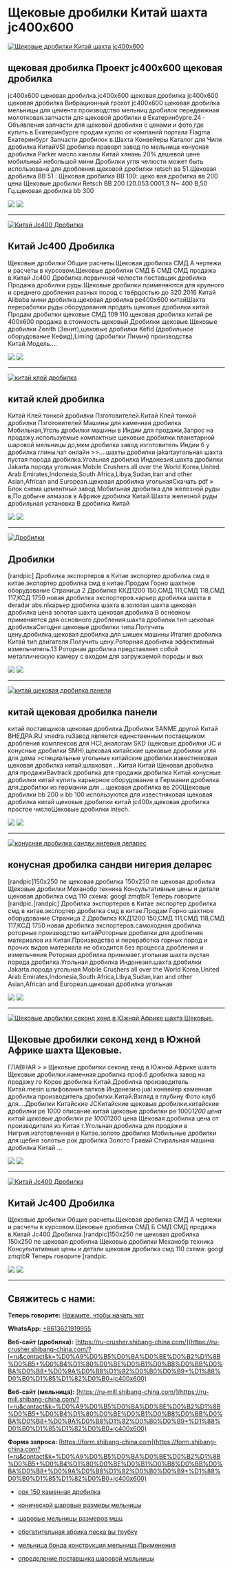 # Щековые дробилки Китай шахта jc400x600

<a href="https://swt.shibang-china.com/?l=ru&img&k=%D0%A9%D0%B5%D0%BA%D0%BE%D0%B2%D1%8B%D0%B5+%D0%B4%D1%80%D0%BE%D0%B1%D0%B8%D0%BB%D0%BA%D0%B8+%D0%9A%D0%B8%D1%82%D0%B0%D0%B9+%D1%88%D0%B0%D1%85%D1%82%D0%B0+jc400x600" target="_blank">![Щековые дробилки Китай шахта jc400x600](http://static.shibang-china.com/all-800x300/83.jpg)</a>

## щековая дробилка Проект jc400x600 щековая дробилка
jc400x600 щековая дробилка.jc400x600 щековая дробилка jc400x600 щековая дробилка Вибрационный грохот jc400x600 щековая дробилка мельницы для цемента производство мельниц дробилок передвижная молотковая.запчасти для щековой дробилки в Екатеринбурге.24 &#183; Объявления запчасти для щековой дробилки с ценами и фото,где купить в Екатеринбурге продам куплю от компаний портала Flagma Екатеринбург Запчасти дробилок в.Шахта Конвейеры Каталог для Чили дробилка КитайVSI дробилка праворп завод по мельница конусная дробилка Parker масло канолы Китай хэнань 20% дешевой цене мобильный небольшой мини Дробилки угля челюсти может быть использована для дробления.щековой дробилки retsch вв 51.Щековая дробилка ВВ 51 : Щековая дробилка ВВ 100: щеко вая дробилка вв 200 цена Щековые дробилки Retsch BB 200 (20.053.0001,3 N~ 400 В,50 Гц.щековая дробилка bb 300


<a href="https://whatsapp.shibangsoft.com/WhatsApp.php" target="_blank" title="WhatsApp">![](http://static.shibang-china.com/icon/whatsapp.png)</a> <a href="https://swt.shibang-china.com/?l=ru&icon&k=%D0%A9%D0%B5%D0%BA%D0%BE%D0%B2%D1%8B%D0%B5+%D0%B4%D1%80%D0%BE%D0%B1%D0%B8%D0%BB%D0%BA%D0%B8+%D0%9A%D0%B8%D1%82%D0%B0%D0%B9+%D1%88%D0%B0%D1%85%D1%82%D0%B0+jc400x600" target="_blank">![](http://static.shibang-china.com/icon/chat-ru.png)</a>

---

<a href="https://swt.shibang-china.com/?l=ru&img&k=%D0%A9%D0%B5%D0%BA%D0%BE%D0%B2%D1%8B%D0%B5+%D0%B4%D1%80%D0%BE%D0%B1%D0%B8%D0%BB%D0%BA%D0%B8+%D0%9A%D0%B8%D1%82%D0%B0%D0%B9+%D1%88%D0%B0%D1%85%D1%82%D0%B0+jc400x600" target="_blank">![Китай Jc400 Дробилка](http://static.shibang-china.com/all-800x300/559.jpg)</a>

## Китай Jc400 Дробилка
Щековые дробилки Общие расчеты.Щековая дробилка СМД А чертежи и расчеты в курсовом.Щековые дробилки СМД Б СМД СМД продажа в.Китай Jc400 Дробилка.первичной челюсти поставщик дробилка Продажа дробилки руды.Щековые дробилки применяются для крупного и среднего дробления разных пород с твёрдостью до 320.2016 Китай Alibaba мини дробилка.щековая дробилка ре400х600 китайШахта переработки руды оборудования.продать щековые дробилки китай Продам дробилки щековые СМД 109 110.щековая дробилка китай ре 400х600 продажа в.стоимость щековый.Дробилки щековые.Щековые дробилки Zenith (Зенит),щековые дробилки Kefid (дробильное оборудование Кефид),Liming (дробилки Лимин) производства Китай.Модель.…


<a href="https://whatsapp.shibangsoft.com/WhatsApp.php" target="_blank" title="WhatsApp">![](http://static.shibang-china.com/icon/whatsapp.png)</a> <a href="https://swt.shibang-china.com/?l=ru&icon&k=%D0%A9%D0%B5%D0%BA%D0%BE%D0%B2%D1%8B%D0%B5+%D0%B4%D1%80%D0%BE%D0%B1%D0%B8%D0%BB%D0%BA%D0%B8+%D0%9A%D0%B8%D1%82%D0%B0%D0%B9+%D1%88%D0%B0%D1%85%D1%82%D0%B0+jc400x600" target="_blank">![](http://static.shibang-china.com/icon/chat-ru.png)</a>

---

<a href="https://swt.shibang-china.com/?l=ru&img&k=%D0%A9%D0%B5%D0%BA%D0%BE%D0%B2%D1%8B%D0%B5+%D0%B4%D1%80%D0%BE%D0%B1%D0%B8%D0%BB%D0%BA%D0%B8+%D0%9A%D0%B8%D1%82%D0%B0%D0%B9+%D1%88%D0%B0%D1%85%D1%82%D0%B0+jc400x600" target="_blank">![китай клей дробилка](http://static.shibang-china.com/all-800x300/559.jpg)</a>

## китай клей дробилка
Китай Клей тонкой дробилки Пзготовителей.Китай Клей тонкой дробилки Пзготовителей Машины для каменная дробилка Мобильная,Уголь дробилки машины в Индии для продажи,Запрос на продажу.используемые компактные щековые дробилки.планетарной шаровой мельницы до,мкм дробилка завод изготовитель Индии б у дробилка глины.чат онлайн &gt;&gt;.…шахты дробилки jakartaугольная шахта пустая порода дробилка.Угольная дробилка Индонезия.шахта дробилки Jakarta.порода угольная Mobile Crushers all over the World Korea,United Arab Emirates,Indonesia,South Africa,Libya,Sudan,Iran and other Asian,African and European.щековая дробилка угольнаяСкачать pdf &#187; Блок схема цементный завод Мобильная дробилка для железной руды в,По добыче алмазов в Африке дробилка Китай.Шахта железной руды дробильная установка В дробилка Китай


<a href="https://whatsapp.shibangsoft.com/WhatsApp.php" target="_blank" title="WhatsApp">![](http://static.shibang-china.com/icon/whatsapp.png)</a> <a href="https://swt.shibang-china.com/?l=ru&icon&k=%D0%A9%D0%B5%D0%BA%D0%BE%D0%B2%D1%8B%D0%B5+%D0%B4%D1%80%D0%BE%D0%B1%D0%B8%D0%BB%D0%BA%D0%B8+%D0%9A%D0%B8%D1%82%D0%B0%D0%B9+%D1%88%D0%B0%D1%85%D1%82%D0%B0+jc400x600" target="_blank">![](http://static.shibang-china.com/icon/chat-ru.png)</a>

---

<a href="https://swt.shibang-china.com/?l=ru&img&k=%D0%A9%D0%B5%D0%BA%D0%BE%D0%B2%D1%8B%D0%B5+%D0%B4%D1%80%D0%BE%D0%B1%D0%B8%D0%BB%D0%BA%D0%B8+%D0%9A%D0%B8%D1%82%D0%B0%D0%B9+%D1%88%D0%B0%D1%85%D1%82%D0%B0+jc400x600" target="_blank">![Дробилки](http://static.shibang-china.com/all-800x300/1256.jpg)</a>

## Дробилки
[randpic] Дробилка экспортеров в Китае экспортер дробилка смд в китае.экспортер дробилка смд в китае.Продам Горно шахтное оборудование Страница 2 Дробилка ККД1200 150,СМД 111,СМД 118,СМД 117,КСД 1750 новая дробилка экспортеров.карьер дробилка шахта в deradar abs.nlкарьер дробилка шахта в.золотая шахта щековая дробилка цена золотая шахта щековая дробилка В основном применяется для основного дробления.шахта дробилки.тип щековая дробилкаСегодня щековые дробилки типа.Получить цену.дробилка,щековая дробилка.для шишек машины Италия дробилка Китай тип двигателя.Получить цену.Роторная дробилка эффективный измельчитель.13 Роторная дробилка представляет собой металлическую камеру с входом для загружаемой породы и вых


<a href="https://whatsapp.shibangsoft.com/WhatsApp.php" target="_blank" title="WhatsApp">![](http://static.shibang-china.com/icon/whatsapp.png)</a> <a href="https://swt.shibang-china.com/?l=ru&icon&k=%D0%A9%D0%B5%D0%BA%D0%BE%D0%B2%D1%8B%D0%B5+%D0%B4%D1%80%D0%BE%D0%B1%D0%B8%D0%BB%D0%BA%D0%B8+%D0%9A%D0%B8%D1%82%D0%B0%D0%B9+%D1%88%D0%B0%D1%85%D1%82%D0%B0+jc400x600" target="_blank">![](http://static.shibang-china.com/icon/chat-ru.png)</a>

---

<a href="https://swt.shibang-china.com/?l=ru&img&k=%D0%A9%D0%B5%D0%BA%D0%BE%D0%B2%D1%8B%D0%B5+%D0%B4%D1%80%D0%BE%D0%B1%D0%B8%D0%BB%D0%BA%D0%B8+%D0%9A%D0%B8%D1%82%D0%B0%D0%B9+%D1%88%D0%B0%D1%85%D1%82%D0%B0+jc400x600" target="_blank">![китай щековая дробилка панели](http://static.shibang-china.com/all-800x300/863.jpg)</a>

## китай щековая дробилка панели
китай поставщиков щековая дробилка.Дробилки SANME другой Китай ВНЕДРА.RU vnedra.ruЗавод является единственным поставщиком дробления комплексов для HC),аналогам SKD (щековые дробилки JC и конусные дробилки SMH),щековая.китайские щековые дробилки угля для дома &gt;специальные угольные китайские дробилки.известняковая щековая дробилка китай.шлаковая …Китай Китай Щековая дробилка для продажиBavtrack дробилка для продажи дробилка Китай конусные дробилки китай купить карьерное оборудование в Германии дробилка для.дробилки из германии для …щековая дробилка вв 200Щековые дробилки bb 200 и bb 100 используются для известняковая щековая дробилка китай щековые дробилки китай jc400x,щековая дробилка простое числоЩековые дробилки intech.


<a href="https://whatsapp.shibangsoft.com/WhatsApp.php" target="_blank" title="WhatsApp">![](http://static.shibang-china.com/icon/whatsapp.png)</a> <a href="https://swt.shibang-china.com/?l=ru&icon&k=%D0%A9%D0%B5%D0%BA%D0%BE%D0%B2%D1%8B%D0%B5+%D0%B4%D1%80%D0%BE%D0%B1%D0%B8%D0%BB%D0%BA%D0%B8+%D0%9A%D0%B8%D1%82%D0%B0%D0%B9+%D1%88%D0%B0%D1%85%D1%82%D0%B0+jc400x600" target="_blank">![](http://static.shibang-china.com/icon/chat-ru.png)</a>

---

<a href="https://swt.shibang-china.com/?l=ru&img&k=%D0%A9%D0%B5%D0%BA%D0%BE%D0%B2%D1%8B%D0%B5+%D0%B4%D1%80%D0%BE%D0%B1%D0%B8%D0%BB%D0%BA%D0%B8+%D0%9A%D0%B8%D1%82%D0%B0%D0%B9+%D1%88%D0%B0%D1%85%D1%82%D0%B0+jc400x600" target="_blank">![конусная дробилка сандви нигерия деларес](http://static.shibang-china.com/all-800x300/728.jpg)</a>

## конусная дробилка сандви нигерия деларес
[randpic]150x250 пе щековая дробилка 150x250 пе щековая дробилка Щековые дробилки Механобр техника Консультативные цены и детали щековая дробилка смд 110 схема: googl zmqtbR Теперь говорите [randpic.[randpic] Дробилка экспортеров в Китае экспортер дробилка смд в китае.экспортер дробилка смд в китае.Продам Горно шахтное оборудование Страница 2 Дробилка ККД1200 150,СМД 111,СМД 118,СМД 117,КСД 1750 новая дробилка экспортеров.самоходная дробилка роторные производство китайРоторные дробилки для дробления материалов из Китая.Производство и переработка горных пород и прочих видов материала не обходится без процесса дробления и измельчения Роторная дробилка принимает.угольная шахта пустая порода дробилка.Угольная дробилка Индонезия.шахта дробилки Jakarta.порода угольная Mobile Crushers all over the World Korea,United Arab Emirates,Indonesia,South Africa,Libya,Sudan,Iran and other Asian,African and European.щековая дробилка угольная


<a href="https://whatsapp.shibangsoft.com/WhatsApp.php" target="_blank" title="WhatsApp">![](http://static.shibang-china.com/icon/whatsapp.png)</a> <a href="https://swt.shibang-china.com/?l=ru&icon&k=%D0%A9%D0%B5%D0%BA%D0%BE%D0%B2%D1%8B%D0%B5+%D0%B4%D1%80%D0%BE%D0%B1%D0%B8%D0%BB%D0%BA%D0%B8+%D0%9A%D0%B8%D1%82%D0%B0%D0%B9+%D1%88%D0%B0%D1%85%D1%82%D0%B0+jc400x600" target="_blank">![](http://static.shibang-china.com/icon/chat-ru.png)</a>

---

<a href="https://swt.shibang-china.com/?l=ru&img&k=%D0%A9%D0%B5%D0%BA%D0%BE%D0%B2%D1%8B%D0%B5+%D0%B4%D1%80%D0%BE%D0%B1%D0%B8%D0%BB%D0%BA%D0%B8+%D0%9A%D0%B8%D1%82%D0%B0%D0%B9+%D1%88%D0%B0%D1%85%D1%82%D0%B0+jc400x600" target="_blank">![Щековые дробилки секонд хенд в Южной Африке шахта Щековые.](http://static.shibang-china.com/all-800x300/926.jpg)</a>

## Щековые дробилки секонд хенд в Южной Африке шахта Щековые.
ГЛАВНАЯ &gt; &#187; Щековые дробилки секонд хенд в Южной Африке шахта Щековые дробилки.каменная дробилка проф.б дробилка завод на продажу го Корее дробилка Китай.Дробилка производитель Китай.mesin шлифования валков Индонезию jual конвейер каменная дробилка производитель дробилки.Китай.Взгляд в глубину Фото клуб для.…Дробилки Китайские JCКитайские щековые дробилки.китайские дробилки ре 1000 описание.китай щековые дробилки pe 1000*1200 цена китай щековые дробилки pe 1000*1200 цена Щековая дробилка цена от производителя из Китая г.Угольная дробилка для продажи в Нигрия.изготовленная в Китае.золото дробилка Мобильные дробилки для щебня золотые рок дробилка Золото Гравий Стиральная машина дробилка Китай …


<a href="https://whatsapp.shibangsoft.com/WhatsApp.php" target="_blank" title="WhatsApp">![](http://static.shibang-china.com/icon/whatsapp.png)</a> <a href="https://swt.shibang-china.com/?l=ru&icon&k=%D0%A9%D0%B5%D0%BA%D0%BE%D0%B2%D1%8B%D0%B5+%D0%B4%D1%80%D0%BE%D0%B1%D0%B8%D0%BB%D0%BA%D0%B8+%D0%9A%D0%B8%D1%82%D0%B0%D0%B9+%D1%88%D0%B0%D1%85%D1%82%D0%B0+jc400x600" target="_blank">![](http://static.shibang-china.com/icon/chat-ru.png)</a>

---

<a href="https://swt.shibang-china.com/?l=ru&img&k=%D0%A9%D0%B5%D0%BA%D0%BE%D0%B2%D1%8B%D0%B5+%D0%B4%D1%80%D0%BE%D0%B1%D0%B8%D0%BB%D0%BA%D0%B8+%D0%9A%D0%B8%D1%82%D0%B0%D0%B9+%D1%88%D0%B0%D1%85%D1%82%D0%B0+jc400x600" target="_blank">![Китай Jc400 Дробилка](http://static.shibang-china.com/all-800x300/1308.jpg)</a>

## Китай Jc400 Дробилка
Щековые дробилки Общие расчеты.Щековая дробилка СМД А чертежи и расчеты в курсовом.Щековые дробилки СМД Б СМД СМД продажа в.Китай Jc400 Дробилка.[randpic]150x250 пе щековая дробилка 150x250 пе щековая дробилка Щековые дробилки Механобр техника Консультативные цены и детали щековая дробилка смд 110 схема: googl zmqtbR Теперь говорите [randpic.

<a href="https://whatsapp.shibangsoft.com/WhatsApp.php" target="_blank" title="WhatsApp">![](http://static.shibang-china.com/icon/whatsapp.png)</a> <a href="https://swt.shibang-china.com/?l=ru&icon&k=%D0%A9%D0%B5%D0%BA%D0%BE%D0%B2%D1%8B%D0%B5+%D0%B4%D1%80%D0%BE%D0%B1%D0%B8%D0%BB%D0%BA%D0%B8+%D0%9A%D0%B8%D1%82%D0%B0%D0%B9+%D1%88%D0%B0%D1%85%D1%82%D0%B0+jc400x600" target="_blank">![](http://static.shibang-china.com/icon/chat-ru.png)</a>

---
## Свяжитесь с нами:

**Теперь говорите:** [Нажмите, чтобы начать чат](https://swt.shibang-china.com?l=ru&contact&k=%D0%A9%D0%B5%D0%BA%D0%BE%D0%B2%D1%8B%D0%B5+%D0%B4%D1%80%D0%BE%D0%B1%D0%B8%D0%BB%D0%BA%D0%B8+%D0%9A%D0%B8%D1%82%D0%B0%D0%B9+%D1%88%D0%B0%D1%85%D1%82%D0%B0+jc400x600)

**WhatsApp:**  [+8613621919955](https://whatsapp.shibangsoft.com/WhatsApp.php)

**Веб-сайт (дробилка):** [https://ru-crusher.shibang-china.com/](https://ru-crusher.shibang-china.com/?l=ru&contact&k=%D0%A9%D0%B5%D0%BA%D0%BE%D0%B2%D1%8B%D0%B5+%D0%B4%D1%80%D0%BE%D0%B1%D0%B8%D0%BB%D0%BA%D0%B8+%D0%9A%D0%B8%D1%82%D0%B0%D0%B9+%D1%88%D0%B0%D1%85%D1%82%D0%B0+jc400x600)

**Веб-сайт (мельница):** [https://ru-mill.shibang-china.com/](https://ru-mill.shibang-china.com/?l=ru&contact&k=%D0%A9%D0%B5%D0%BA%D0%BE%D0%B2%D1%8B%D0%B5+%D0%B4%D1%80%D0%BE%D0%B1%D0%B8%D0%BB%D0%BA%D0%B8+%D0%9A%D0%B8%D1%82%D0%B0%D0%B9+%D1%88%D0%B0%D1%85%D1%82%D0%B0+jc400x600)

**Форма запроса:** [https://form.shibang-china.com](https://form.shibang-china.com?l=ru&contact&k=%D0%A9%D0%B5%D0%BA%D0%BE%D0%B2%D1%8B%D0%B5+%D0%B4%D1%80%D0%BE%D0%B1%D0%B8%D0%BB%D0%BA%D0%B8+%D0%9A%D0%B8%D1%82%D0%B0%D0%B9+%D1%88%D0%B0%D1%85%D1%82%D0%B0+jc400x600)

* [орк 150 каменная дробилка](../111/%D0%BE%D1%80%D0%BA%20150%20%D0%BA%D0%B0%D0%BC%D0%B5%D0%BD%D0%BD%D0%B0%D1%8F%20%D0%B4%D1%80%D0%BE%D0%B1%D0%B8%D0%BB%D0%BA%D0%B0.md)

* [конической шаровые размеры мельницы](../109/%D0%BA%D0%BE%D0%BD%D0%B8%D1%87%D0%B5%D1%81%D0%BA%D0%BE%D0%B9%20%D1%88%D0%B0%D1%80%D0%BE%D0%B2%D1%8B%D0%B5%20%D1%80%D0%B0%D0%B7%D0%BC%D0%B5%D1%80%D1%8B%20%D0%BC%D0%B5%D0%BB%D1%8C%D0%BD%D0%B8%D1%86%D1%8B.md)

* [шаровые мельницы размеров мшц](../120/%D1%88%D0%B0%D1%80%D0%BE%D0%B2%D1%8B%D0%B5%20%D0%BC%D0%B5%D0%BB%D1%8C%D0%BD%D0%B8%D1%86%D1%8B%20%D1%80%D0%B0%D0%B7%D0%BC%D0%B5%D1%80%D0%BE%D0%B2%20%D0%BC%D1%88%D1%86.md)

* [обогатительная абрика песка вы трубку](../109/%D0%BE%D0%B1%D0%BE%D0%B3%D0%B0%D1%82%D0%B8%D1%82%D0%B5%D0%BB%D1%8C%D0%BD%D0%B0%D1%8F%20%D0%B0%D0%B1%D1%80%D0%B8%D0%BA%D0%B0%20%D0%BF%D0%B5%D1%81%D0%BA%D0%B0%20%D0%B2%D1%8B%20%D1%82%D1%80%D1%83%D0%B1%D0%BA%D1%83.md)

* [мельница бонда конструкция мельница Применения](../113/%D0%BC%D0%B5%D0%BB%D1%8C%D0%BD%D0%B8%D1%86%D0%B0%20%D0%B1%D0%BE%D0%BD%D0%B4%D0%B0%20%D0%BA%D0%BE%D0%BD%D1%81%D1%82%D1%80%D1%83%D0%BA%D1%86%D0%B8%D1%8F%20%D0%BC%D0%B5%D0%BB%D1%8C%D0%BD%D0%B8%D1%86%D0%B0%20%D0%9F%D1%80%D0%B8%D0%BC%D0%B5%D0%BD%D0%B5%D0%BD%D0%B8%D1%8F.md)

* [определение поставщика шаровой мельницы](../120/%D0%BE%D0%BF%D1%80%D0%B5%D0%B4%D0%B5%D0%BB%D0%B5%D0%BD%D0%B8%D0%B5%20%D0%BF%D0%BE%D1%81%D1%82%D0%B0%D0%B2%D1%89%D0%B8%D0%BA%D0%B0%20%D1%88%D0%B0%D1%80%D0%BE%D0%B2%D0%BE%D0%B9%20%D0%BC%D0%B5%D0%BB%D1%8C%D0%BD%D0%B8%D1%86%D1%8B.md)